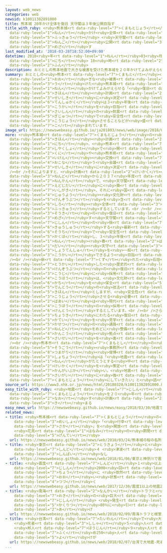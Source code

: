 ```yaml
---
layout: web_news
categories: web
newsid: k10011382891000
title: 熊本城 20年かけ全体を復旧 天守閣は３年後公開目指す
title_with_ruby: <ruby>熊本城<rt data-ruby-level="7">くまもとじょう</rt></ruby> 20<ruby>年<rt
  data-ruby-level="1">ねん</rt></ruby>かけ<ruby>全体<rt data-ruby-level="3">ぜんたい</rt></ruby>を<ruby>復旧<rt
  data-ruby-level="5">ふっきゅう</rt></ruby> <ruby>天守閣<rt data-ruby-level="6">てんしゅかく</rt></ruby>は３<ruby>年後<rt
  data-ruby-level="2">ねんご</rt></ruby><ruby>公開<rt data-ruby-level="3">こうかい</rt></ruby><ruby>目指<rt
  data-ruby-level="3">めざ</rt></ruby>す
last_modified_at: '2018-03-28T18:52:00+09:00'
datetime: 2018<ruby>年<rt data-ruby-level="1">ねん</rt></ruby>03<ruby>月<rt data-ruby-level="1">がつ</rt></ruby>28<ruby>日<rt
  data-ruby-level="1">にち</rt></ruby> 18<ruby>時<rt data-ruby-level="2">じ</rt></ruby>52<ruby>分<rt
  data-ruby-level="2">ふん</rt></ruby>
description: おととしの熊本地震で大きな被害を受けた熊本城を２０年かけてよみがえらせる「復旧基本計画」が正式に決定しました。天守閣は３年後の公開を目指し、最新の耐震技術で安全性を向上させることなどが盛り込まれています。
summary: おととしの<ruby>熊本<rt data-ruby-level="7">くまもと</rt></ruby><ruby>地震<rt data-ruby-level="7">じしん</rt></ruby>で<ruby>大<rt
  data-ruby-level="1">おお</rt></ruby>きな<ruby>被害<rt data-ruby-level="7">ひがい</rt></ruby>を<ruby>受<rt
  data-ruby-level="3">う</rt></ruby>けた<ruby>熊本城<rt data-ruby-level="7">くまもとじょう</rt></ruby>を２０<ruby>年<rt
  data-ruby-level="1">ねん</rt></ruby>かけてよみがえらせる「<ruby>復旧<rt data-ruby-level="5">ふっきゅう</rt></ruby><ruby>基本<rt
  data-ruby-level="5">きほん</rt></ruby><ruby>計画<rt data-ruby-level="2">けいかく</rt></ruby>」が<ruby>正式<rt
  data-ruby-level="3">せいしき</rt></ruby>に<ruby>決定<rt data-ruby-level="3">けってい</rt></ruby>しました。<ruby>天守閣<rt
  data-ruby-level="6">てんしゅかく</rt></ruby>は３<ruby>年後<rt data-ruby-level="2">ねんご</rt></ruby>の<ruby>公開<rt
  data-ruby-level="3">こうかい</rt></ruby>を<ruby>目指<rt data-ruby-level="3">めざ</rt></ruby>し、<ruby>最新<rt
  data-ruby-level="4">さいしん</rt></ruby>の<ruby>耐震<rt data-ruby-level="7">たいしん</rt></ruby><ruby>技術<rt
  data-ruby-level="5">ぎじゅつ</rt></ruby>で<ruby>安全性<rt data-ruby-level="5">あんぜんせい</rt></ruby>を<ruby>向上<rt
  data-ruby-level="3">こうじょう</rt></ruby>させることなどが<ruby>盛<rt data-ruby-level="7">も</rt></ruby>り<ruby>込<rt
  data-ruby-level="7">こ</rt></ruby>まれています。
image_url: https://newswebeasy.github.io/ja201803/news/web/image/2018/03/28/K10011382891_1803281843_1803281852_01_02.jpg
more: <ruby>熊本城<rt data-ruby-level="7">くまもとじょう</rt></ruby>の<ruby>復旧<rt data-ruby-level="5">ふっきゅう</rt></ruby><ruby>基本<rt
  data-ruby-level="5">きほん</rt></ruby><ruby>計画<rt data-ruby-level="2">けいかく</rt></ruby>は２８<ruby>日<rt
  data-ruby-level="1">にち</rt></ruby>、<ruby>熊本<rt data-ruby-level="7">くまもと</rt></ruby><ruby>市役所<rt
  data-ruby-level="3">しやくしょ</rt></ruby>で<ruby>開<rt data-ruby-level="3">ひら</rt></ruby>かれた<ruby>国<rt
  data-ruby-level="2">くに</rt></ruby>や<ruby>熊本県<rt data-ruby-level="7">くまもとけん</rt></ruby>との<ruby>意見<rt
  data-ruby-level="3">いけん</rt></ruby><ruby>交換<rt data-ruby-level="7">こうかん</rt></ruby>を<ruby>行<rt
  data-ruby-level="4">おこな</rt></ruby>う<ruby>会議<rt data-ruby-level="4">かいぎ</rt></ruby>で<ruby>正式<rt
  data-ruby-level="3">せいしき</rt></ruby>に<ruby>決定<rt data-ruby-level="3">けってい</rt></ruby>しました。<br
  /><br />それによりますと、<ruby>計画<rt data-ruby-level="2">けいかく</rt></ruby>の<ruby>期間<rt data-ruby-level="3">きかん</rt></ruby>は２０１８<ruby>年度<rt
  data-ruby-level="3">ねんど</rt></ruby>から２０３７<ruby>年度<rt data-ruby-level="3">ねんど</rt></ruby>までの２０<ruby>年間<rt
  data-ruby-level="2">ねんかん</rt></ruby>で、<ruby>天守閣<rt data-ruby-level="6">てんしゅかく</rt></ruby>や<ruby>江戸時代<rt
  data-ruby-level="7">えどじだい</rt></ruby>に<ruby>築<rt data-ruby-level="5">きず</rt></ruby>かれた<ruby>石垣<rt
  data-ruby-level="7">いしがき</rt></ruby>、それに<ruby>国<rt data-ruby-level="2">くに</rt></ruby>の<ruby>重要<rt
  data-ruby-level="4">じゅうよう</rt></ruby><ruby>文化財<rt data-ruby-level="5">ぶんかざい</rt></ruby>の<ruby>建造物<rt
  data-ruby-level="5">けんぞうぶつ</rt></ruby>を<ruby>含<rt data-ruby-level="7">ふく</rt></ruby>めた<ruby>城<rt
  data-ruby-level="6">しろ</rt></ruby><ruby>全体<rt data-ruby-level="3">ぜんたい</rt></ruby>を<ruby>復旧<rt
  data-ruby-level="5">ふっきゅう</rt></ruby>するとしています。<br /><br /><ruby>復興<rt data-ruby-level="5">ふっこう</rt></ruby>のシンボルとして<ruby>早期<rt
  data-ruby-level="3">そうき</rt></ruby>の<ruby>復旧<rt data-ruby-level="5">ふっきゅう</rt></ruby>を<ruby>目指<rt
  data-ruby-level="3">めざ</rt></ruby>す<ruby>天守閣<rt data-ruby-level="6">てんしゅかく</rt></ruby>は<ruby>地震<rt
  data-ruby-level="7">じしん</rt></ruby>の<ruby>揺<rt data-ruby-level="7">ゆ</rt></ruby>れを<ruby>吸収<rt
  data-ruby-level="6">きゅうしゅう</rt></ruby>する<ruby>最新<rt data-ruby-level="4">さいしん</rt></ruby>の<ruby>装置<rt
  data-ruby-level="6">そうち</rt></ruby>で<ruby>安全性<rt data-ruby-level="5">あんぜんせい</rt></ruby>を<ruby>確保<rt
  data-ruby-level="5">かくほ</rt></ruby>し、３<ruby>年後<rt data-ruby-level="2">ねんご</rt></ruby>の２０２１<ruby>年<rt
  data-ruby-level="1">ねん</rt></ruby><ruby>春<rt data-ruby-level="2">はる</rt></ruby>ごろには<ruby>大<rt
  data-ruby-level="1">だい</rt></ruby><ruby>天守<rt data-ruby-level="3">てんしゅ</rt></ruby>と<ruby>小天守<rt
  data-ruby-level="3">しょうてんしゅ</rt></ruby>を<ruby>一般<rt data-ruby-level="7">いっぱん</rt></ruby><ruby>公開<rt
  data-ruby-level="3">こうかい</rt></ruby>できるよう<ruby>目指<rt data-ruby-level="3">めざ</rt></ruby>すとしています。<br
  /><br /><ruby>崩<rt data-ruby-level="7">くず</rt></ruby>れた<ruby>石垣<rt data-ruby-level="7">いしがき</rt></ruby>や<ruby>倒壊<rt
  data-ruby-level="7">とうかい</rt></ruby>した<ruby>歴史的<rt data-ruby-level="4">れきしてき</rt></ruby><ruby>建造物<rt
  data-ruby-level="5">けんぞうぶつ</rt></ruby>の<ruby>復旧<rt data-ruby-level="5">ふっきゅう</rt></ruby><ruby>工事<rt
  data-ruby-level="3">こうじ</rt></ruby>に<ruby>採用<rt data-ruby-level="5">さいよう</rt></ruby>する<ruby>工法<rt
  data-ruby-level="4">こうほう</rt></ruby>は、<ruby>文化財<rt data-ruby-level="5">ぶんかざい</rt></ruby>としての<ruby>価値<rt
  data-ruby-level="6">かち</rt></ruby>を<ruby>保全<rt data-ruby-level="5">ほぜん</rt></ruby>できるよう<ruby>伝統<rt
  data-ruby-level="5">でんとう</rt></ruby>の<ruby>技法<rt data-ruby-level="5">ぎほう</rt></ruby>を<ruby>基本<rt
  data-ruby-level="5">きほん</rt></ruby>としますが、<ruby>安全性<rt data-ruby-level="5">あんぜんせい</rt></ruby>を<ruby>向上<rt
  data-ruby-level="3">こうじょう</rt></ruby>させる<ruby>必要<rt data-ruby-level="4">ひつよう</rt></ruby>がある<ruby>場合<rt
  data-ruby-level="2">ばあい</rt></ruby>は<ruby>現代<rt data-ruby-level="5">げんだい</rt></ruby>の<ruby>工法<rt
  data-ruby-level="4">こうほう</rt></ruby>の<ruby>採用<rt data-ruby-level="5">さいよう</rt></ruby>も<ruby>検討<rt
  data-ruby-level="6">けんとう</rt></ruby>するとしています。<br /><br />さらに<ruby>計画<rt data-ruby-level="2">けいかく</rt></ruby>では、<ruby>長期<rt
  data-ruby-level="3">ちょうき</rt></ruby>にわたる<ruby>復旧<rt data-ruby-level="5">ふっきゅう</rt></ruby>の<ruby>過程<rt
  data-ruby-level="5">かてい</rt></ruby>を<ruby>見学<rt data-ruby-level="1">けんがく</rt></ruby>できる<ruby>仮設<rt
  data-ruby-level="5">かせつ</rt></ruby>の<ruby>通路<rt data-ruby-level="3">つうろ</rt></ruby>を２０２０<ruby>年度<rt
  data-ruby-level="3">ねんど</rt></ruby>をめどに<ruby>整備<rt data-ruby-level="5">せいび</rt></ruby>するなどして<ruby>観光<rt
  data-ruby-level="4">かんこう</rt></ruby><ruby>拠点<rt data-ruby-level="7">きょてん</rt></ruby>としての<ruby>再生<rt
  data-ruby-level="5">さいせい</rt></ruby>を<ruby>進<rt data-ruby-level="3">すす</rt></ruby>めるとしています。<br
  /><br /><ruby>熊本市<rt data-ruby-level="7">くまもとし</rt></ruby>の<ruby>熊本城<rt data-ruby-level="7">くまもとじょう</rt></ruby><ruby>総合<rt
  data-ruby-level="5">そうごう</rt></ruby><ruby>事務所<rt data-ruby-level="5">じむしょ</rt></ruby>の<ruby>津曲<rt
  data-ruby-level="8">つまがり</rt></ruby><ruby>俊博<rt data-ruby-level="8">としひろ</rt></ruby><ruby>所長<rt
  data-ruby-level="3">しょちょう</rt></ruby>は「<ruby>地震<rt data-ruby-level="7">じしん</rt></ruby>から２<ruby>年<rt
  data-ruby-level="1">ねん</rt></ruby>がたとうとする<ruby>中<rt data-ruby-level="1">なか</rt></ruby>、ようやく<ruby>計画<rt
  data-ruby-level="2">けいかく</rt></ruby>を<ruby>策定<rt data-ruby-level="6">さくてい</rt></ruby>できて<ruby>感慨深<rt
  data-ruby-level="7">かんがいぶか</rt></ruby>い。<ruby>地震<rt data-ruby-level="7">じしん</rt></ruby>などの<ruby>災害<rt
  data-ruby-level="5">さいがい</rt></ruby>に<ruby>強<rt data-ruby-level="2">つよ</rt></ruby>い<ruby>熊本城<rt
  data-ruby-level="7">くまもとじょう</rt></ruby>にしていきたい」と<ruby>話<rt data-ruby-level="2">はな</rt></ruby>していました。
source_url: https://www3.nhk.or.jp/news/html/20180328/k10011382891000.html
easy_title_with_ruby: <ruby>地震<rt data-ruby-level="7">じしん</rt></ruby>で<ruby>壊<rt data-ruby-level="7">こわ</rt></ruby>れた<ruby>熊本城<rt
  data-ruby-level="7">くまもとじょう</rt></ruby>を２０<ruby>年<rt data-ruby-level="1">ねん</rt></ruby>で<ruby>直<rt
  data-ruby-level="2">なお</rt></ruby>す<ruby>計画<rt data-ruby-level="2">けいかく</rt></ruby>が<ruby>決<rt
  data-ruby-level="3">き</rt></ruby>まる
easy_news_url: https://newswebeasy.github.io/news/easy/2018/03/30/地震で壊れた熊本城を20年で直す計画が決まる
related_news:
- title: <ruby>熊本城<rt data-ruby-level="7">くまもとじょう</rt></ruby>の<ruby>桜<rt data-ruby-level="5">さくら</rt></ruby>の<ruby>名所<rt
    data-ruby-level="3">めいしょ</rt></ruby>「<ruby>行幸<rt data-ruby-level="8">みゆき</rt></ruby><ruby>坂<rt
    data-ruby-level="3">さか</rt></ruby>」を<ruby>開放<rt data-ruby-level="3">かいほう</rt></ruby>
    <ruby>花見<rt data-ruby-level="1">はなみ</rt></ruby>の<ruby>期間<rt data-ruby-level="3">きかん</rt></ruby><ruby>限定<rt
    data-ruby-level="5">げんてい</rt></ruby>
  url: https://newswebeasy.github.io/news/web/2018/03/24/熊本城の桜の名所行幸坂を開放-花見の期間限定
- title: <ruby>東京<rt data-ruby-level="2">とうきょう</rt></ruby>と<ruby>神奈川<rt data-ruby-level="8">かながわ</rt></ruby>で<ruby>震度<rt
    data-ruby-level="7">しんど</rt></ruby>４ <ruby>津波<rt data-ruby-level="7">つなみ</rt></ruby>の<ruby>心配<rt
    data-ruby-level="3">しんぱい</rt></ruby>なし
  url: https://newswebeasy.github.io/news/web/2018/01/06/東京と神奈川で震度4-津波の心配なし
- title: <ruby>震度<rt data-ruby-level="7">しんど</rt></ruby>１<ruby>以上<rt data-ruby-level="4">いじょう</rt></ruby>の<ruby>地震<rt
    data-ruby-level="7">じしん</rt></ruby>2000<ruby>回<rt data-ruby-level="2">かい</rt></ruby><ruby>超<rt
    data-ruby-level="7">ちょう</rt></ruby>に <ruby>依然<rt data-ruby-level="7">いぜん</rt></ruby><ruby>多<rt
    data-ruby-level="2">おお</rt></ruby>い<ruby>状態<rt data-ruby-level="5">じょうたい</rt></ruby><ruby>続<rt
    data-ruby-level="4">つづ</rt></ruby>く
  url: https://newswebeasy.github.io/news/web/2017/12/30/震度1以上の地震2000回超に-依然多い状態続く
- title: <ruby>南海<rt data-ruby-level="2">なんかい</rt></ruby>トラフと<ruby>根室<rt data-ruby-level="7">ねむろ</rt></ruby><ruby>沖<rt
    data-ruby-level="7">おき</rt></ruby>の<ruby>巨大<rt data-ruby-level="7">きょだい</rt></ruby><ruby>地震<rt
    data-ruby-level="7">じしん</rt></ruby> <ruby>発生<rt data-ruby-level="3">はっせい</rt></ruby><ruby>確率<rt
    data-ruby-level="5">かくりつ</rt></ruby>80％に<ruby>引<rt data-ruby-level="2">ひ</rt></ruby>き<ruby>上<rt
    data-ruby-level="2">あ</rt></ruby>げ
  url: https://newswebeasy.github.io/news/web/2018/02/09/南海トラフと根室沖の巨大地震-発生確率80に引き上げ
- title: <ruby>台湾<rt data-ruby-level="7">たいわん</rt></ruby>で<ruby>大地震<rt data-ruby-level="7">おおじしん</rt></ruby>
    <ruby>死者<rt data-ruby-level="3">ししゃ</rt></ruby>５<ruby>人<rt data-ruby-level="1">にん</rt></ruby>に
    <ruby>邦人<rt data-ruby-level="7">ほうじん</rt></ruby>９<ruby>人<rt data-ruby-level="1">にん</rt></ruby><ruby>含<rt
    data-ruby-level="7">ふく</rt></ruby>め250<ruby>人<rt data-ruby-level="1">にん</rt></ruby><ruby>余<rt
    data-ruby-level="5">よ</rt></ruby>けが
  url: https://newswebeasy.github.io/news/web/2018/02/07/台湾で大地震-死者5人に-邦人9人含め250人余けが
...
```

